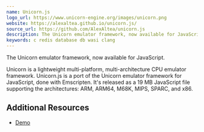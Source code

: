 ```yaml
---
name: Unicorn.js
logo_url: https://www.unicorn-engine.org/images/unicorn.png
website: https://alexaltea.github.io/unicorn.js/
source_url: https://github.com/AlexAltea/unicorn.js
description: The Unicorn emulator framework, now available for JavaScript.
keywords: c redis database db wasi clang
---
```


The Unicorn emulator framework, now available for JavaScript.

Unicorn is a lightweight multi-platform, multi-architecture CPU emulator framework. Unicorn.js is a port of the Unicorn emulator framework for JavaScript, done with Emscripten. It's released as a 19 MB JavaScript file supporting the architectures: ARM, ARM64, M68K, MIPS, SPARC, and x86.

## Additional Resources

- [Demo](https://alexaltea.github.io/unicorn.js/demo.html?arch=arm)
